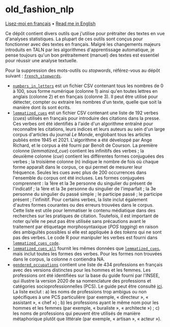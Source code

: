 # old_fashion_nlp

[Lisez-moi en français](LISEZMOI.md) • [Read me in English](README.md)

Ce dépôt contient divers outils que j'utilise pour prétraiter des textes en vue d'analyses statistiques. La plupart de ces outils sont conçus pour fonctionner avec des textes en français. Malgré les changements majeurs introduits en TALN par les algorithmes d'apprentissage automatique, je pense toujours qu'un bon prétraitement (manuel) des textes est essentiel pour réussir une analyse textuelle.

Pour la suppression des mots-outils ou *stopwords*, référez-vous au dépôt suivant : [`french_stopwords`](https://github.com/gillesbastin/french_stopwords/).

- [`numbers_in_letters`](numbers_in_letters.csv) est un fichier CSV contenant tous les nombres de 0 à 100, sous forme numérique (colonne 1) ainsi qu'en toutes lettres en anglais (colonne 2) et en français (colonne 3). Il peut être utilisé pour détecter, compter ou extraire les nombres d'un texte, quelle que soit la manière dont ils sont écrits.
- [`lemmatized_cues`](cues.csv) est un fichier CSV contenant une liste de 192 verbes (*cues*) utilisés en français pour introduire des citations dans la presse. Ces verbes ont été identifiés à l'aide d'un algorithme entraîné pour reconnaître les citations, leurs indices et leurs auteurs au sein d'un large corpus d'articles du journal *Le Monde*, englobant tous les articles publiés entre 1945 et 2021. L'algorithme a été développé par Ange Richard, et le corpus a été fourni par Benoît de Courson. La première colonne (*lemmatized_cue*) contient les infinitifs des verbes ; la deuxième colonne (*cue*) contient les différentes formes conjuguées des verbes ; la troisième colonne (n) indique le nombre de fois où chaque forme apparaît dans le corpus, ce qui permet de mesurer leur fréquence. Seules les cues avec plus de 200 occurrences dans l'ensemble du corpus ont été incluses. Les formes conjuguées comprennent : la 1ère et la 3e personne du singulier du présent de l'indicatif ; la 1ère et la 3e personne du singulier de l'imparfait ; la 3e personne du singulier du passé simple ; le participe passé ; le participe présent ; l'infinitif. Pour certains verbes, la liste inclut également d'autres formes courantes ou des erreurs trouvées dans le corpus. Cette liste est utile pour lemmatiser le contenu médiatique dans des recherches sur les pratiques de citation. Toutefois, il est important de noter qu'elle ne peut pas être utilisée sans précautions avant le traitement par étiquetage morphosyntaxique (*POS tagging*) en raison des ambiguïtés possibles si elle est appliquée à des *tokens* qui ne sont pas des verbes. Le code R pour manipuler les verbes est fourni dans [`lemmatized_cues_code`](cues_code.txt).
- [`lemmatized_cues_all`](cues_all.csv) fournit les mêmes données que [`lemmatized_cues`](cues.csv), mais inclut toutes les formes des verbes. Pour les formes non trouvées dans le corpus, la colonne *n* contiendra NA.
- [`gendered_occupations`](gendered_occupations.csv) contient une liste de 434 professions en français avec des versions distinctes pour les hommes et les femmes. Les professions ont été identifiées sur la base du guide fourni par l'INSEE, qui illustre la version 2020 de sa nomenclature des professions et catégories socioprofessionnelles (PCS). Le guide peut être consulté [ici](https://www.insee.fr/fr/statistiques/fichier/6051913/Guide_PCS_2020_version_2024.pdf). La liste exclut : a) les noms de professions trop ambigus ou non spécifiques à une PCS particulière (par exemple, « directeur », « assistant », « chef ») ; b) les professions ayant le même nom pour les hommes et les femmes (par exemple, « buraliste », « architecte ») ; c) les noms de professions qui peuvent être utilisés de manière métaphorique plutôt que littérale (par exemple, « artisan », « acteur »).
